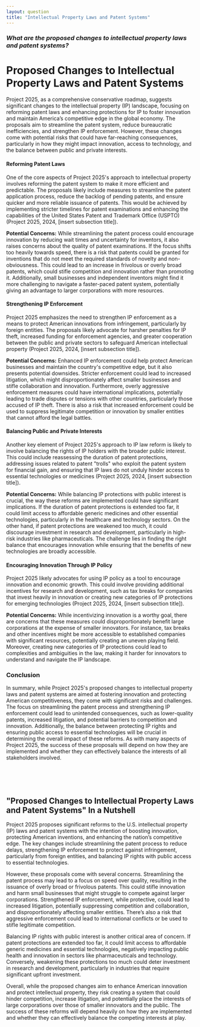 ```yaml
---
layout: question
title: "Intellectual Property Laws and Patent Systems"
---
```


### *What are the proposed changes to intellectual property laws and patent systems?*


# Proposed Changes to Intellectual Property Laws and Patent Systems

Project 2025, as a comprehensive conservative roadmap, suggests significant changes to the intellectual property (IP) landscape, focusing on reforming patent laws and enhancing protections for IP to foster innovation and maintain America’s competitive edge in the global economy. The proposals aim to streamline the patent system, reduce bureaucratic inefficiencies, and strengthen IP enforcement. However, these changes come with potential risks that could have far-reaching consequences, particularly in how they might impact innovation, access to technology, and the balance between public and private interests.

#### Reforming Patent Laws

One of the core aspects of Project 2025's approach to intellectual property involves reforming the patent system to make it more efficient and predictable. The proposals likely include measures to streamline the patent application process, reduce the backlog of pending patents, and ensure quicker and more reliable issuance of patents. This would be achieved by implementing stricter timelines for patent examinations and enhancing the capabilities of the United States Patent and Trademark Office (USPTO) (Project 2025, 2024, [insert subsection title]).

**Potential Concerns:**
While streamlining the patent process could encourage innovation by reducing wait times and uncertainty for inventors, it also raises concerns about the quality of patent examinations. If the focus shifts too heavily towards speed, there is a risk that patents could be granted for inventions that do not meet the required standards of novelty and non-obviousness. This could lead to an increase in frivolous or overly broad patents, which could stifle competition and innovation rather than promoting it. Additionally, small businesses and independent inventors might find it more challenging to navigate a faster-paced patent system, potentially giving an advantage to larger corporations with more resources.

#### Strengthening IP Enforcement

Project 2025 emphasizes the need to strengthen IP enforcement as a means to protect American innovations from infringement, particularly by foreign entities. The proposals likely advocate for harsher penalties for IP theft, increased funding for enforcement agencies, and greater cooperation between the public and private sectors to safeguard American intellectual property (Project 2025, 2024, [insert subsection title]).

**Potential Concerns:**
Enhanced IP enforcement could help protect American businesses and maintain the country's competitive edge, but it also presents potential downsides. Stricter enforcement could lead to increased litigation, which might disproportionately affect smaller businesses and stifle collaboration and innovation. Furthermore, overly aggressive enforcement measures could have international implications, potentially leading to trade disputes or tensions with other countries, particularly those accused of IP theft. There is also a risk that increased enforcement could be used to suppress legitimate competition or innovation by smaller entities that cannot afford the legal battles.

#### Balancing Public and Private Interests

Another key element of Project 2025's approach to IP law reform is likely to involve balancing the rights of IP holders with the broader public interest. This could include reassessing the duration of patent protections, addressing issues related to patent "trolls" who exploit the patent system for financial gain, and ensuring that IP laws do not unduly hinder access to essential technologies or medicines (Project 2025, 2024, [insert subsection title]).

**Potential Concerns:**
While balancing IP protections with public interest is crucial, the way these reforms are implemented could have significant implications. If the duration of patent protections is extended too far, it could limit access to affordable generic medicines and other essential technologies, particularly in the healthcare and technology sectors. On the other hand, if patent protections are weakened too much, it could discourage investment in research and development, particularly in high-risk industries like pharmaceuticals. The challenge lies in finding the right balance that encourages innovation while ensuring that the benefits of new technologies are broadly accessible.

#### Encouraging Innovation Through IP Policy

Project 2025 likely advocates for using IP policy as a tool to encourage innovation and economic growth. This could involve providing additional incentives for research and development, such as tax breaks for companies that invest heavily in innovation or creating new categories of IP protections for emerging technologies (Project 2025, 2024, [insert subsection title]).

**Potential Concerns:**
While incentivizing innovation is a worthy goal, there are concerns that these measures could disproportionately benefit large corporations at the expense of smaller innovators. For instance, tax breaks and other incentives might be more accessible to established companies with significant resources, potentially creating an uneven playing field. Moreover, creating new categories of IP protections could lead to complexities and ambiguities in the law, making it harder for innovators to understand and navigate the IP landscape.

### Conclusion

In summary, while Project 2025's proposed changes to intellectual property laws and patent systems are aimed at fostering innovation and protecting American competitiveness, they come with significant risks and challenges. The focus on streamlining the patent process and strengthening IP enforcement could lead to unintended consequences, such as lower-quality patents, increased litigation, and potential barriers to competition and innovation. Additionally, the balance between protecting IP rights and ensuring public access to essential technologies will be crucial in determining the overall impact of these reforms. As with many aspects of Project 2025, the success of these proposals will depend on how they are implemented and whether they can effectively balance the interests of all stakeholders involved.

<br><br><br>

## <span id="nutshell">"Proposed Changes to Intellectual Property Laws and Patent Systems" In a Nutshell</span>

Project 2025 proposes significant reforms to the U.S. intellectual property (IP) laws and patent systems with the intention of boosting innovation, protecting American inventions, and enhancing the nation’s competitive edge. The key changes include streamlining the patent process to reduce delays, strengthening IP enforcement to protect against infringement, particularly from foreign entities, and balancing IP rights with public access to essential technologies.

However, these proposals come with several concerns. Streamlining the patent process may lead to a focus on speed over quality, resulting in the issuance of overly broad or frivolous patents. This could stifle innovation and harm small businesses that might struggle to compete against larger corporations. Strengthened IP enforcement, while protective, could lead to increased litigation, potentially suppressing competition and collaboration, and disproportionately affecting smaller entities. There’s also a risk that aggressive enforcement could lead to international conflicts or be used to stifle legitimate competition.

Balancing IP rights with public interest is another critical area of concern. If patent protections are extended too far, it could limit access to affordable generic medicines and essential technologies, negatively impacting public health and innovation in sectors like pharmaceuticals and technology. Conversely, weakening these protections too much could deter investment in research and development, particularly in industries that require significant upfront investment.

Overall, while the proposed changes aim to enhance American innovation and protect intellectual property, they risk creating a system that could hinder competition, increase litigation, and potentially place the interests of large corporations over those of smaller innovators and the public. The success of these reforms will depend heavily on how they are implemented and whether they can effectively balance the competing interests at play.
